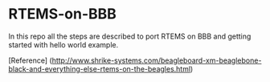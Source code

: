 # RTEMS-on-BBB

In this repo all the steps are described to port RTEMS on BBB and getting started with hello world example.

[Reference] (http://www.shrike-systems.com/beagleboard-xm-beaglebone-black-and-everything-else-rtems-on-the-beagles.html)
